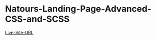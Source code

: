 # Natours-Landing-Page-Advanced-CSS-and-SCSS

[Live-Site-URL](https://harshitsoni2000.github.io/Natours-Landing-Page-Advanced-CSS-and-SCSS-/)

